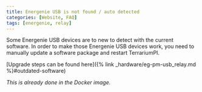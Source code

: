 ```yaml
---
title: Energenie USB is not found / auto detected
categories: [Website, FAQ]
tags: [energenie, relay]
---
```


Some Energenie USB devices are to new to detect with the current software. In order to make those Energenie USB devices work, you need to manually update a software package and restart TerrariumPI.

[Upgrade steps can be found here]({% link _hardware/eg-pm-usb_relay.md %}#outdated-software)

_This is already done in the Docker image._

